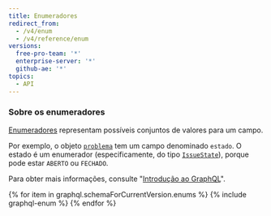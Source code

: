 ```yaml
---
title: Enumeradores
redirect_from:
  - /v4/enum
  - /v4/reference/enum
versions:
  free-pro-team: '*'
  enterprise-server: '*'
  github-ae: '*'
topics:
  - API
---
```


### Sobre os enumeradores

[Enumeradores](https://graphql.github.io/graphql-spec/June2018/#sec-Enums) representam possíveis conjuntos de valores para um campo.

Por exemplo, o objeto [`problema`](/graphql/reference/objects#issue) tem um campo denominado `estado`. O estado é um enumerador (especificamente, do tipo [`IssueState`](/graphql/reference/enums#issuestate)), porque pode estar `ABERTO` ou `FECHADO`.

Para obter mais informações, consulte "[Introdução ao GraphQL](/graphql/guides/introduction-to-graphql)".

{% for item in graphql.schemaForCurrentVersion.enums %}
  {% include graphql-enum %}
{% endfor %}
